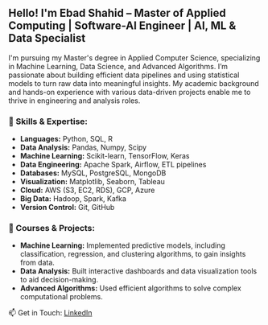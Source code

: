 ## Hello! I'm Ebad Shahid – Master of Applied Computing | Software-AI Engineer | AI, ML & Data Specialist

<!--
**ebadshahid/ebadshahid** is a ✨ _special_ ✨ repository because its `README.md` (this file) appears on your GitHub profile.

Here are some ideas to get you started:

- 🔭 I’m currently working on ...
- 🌱 I’m currently learning ...
- 👯 I’m looking to collaborate on ...
- 🤔 I’m looking for help with ...
- 💬 Ask me about ...
- 📫 How to reach me: ...
- 😄 Pronouns: ...
- ⚡ Fun fact: ...
-->

I'm pursuing my Master's degree in Applied Computer Science, specializing in Machine Learning, Data Science, and Advanced Algorithms. I’m passionate about building efficient data pipelines and using statistical models to turn raw data into meaningful insights. My academic background and hands-on experience with various data-driven projects enable me to thrive in engineering and analysis roles.


### 🔧 Skills & Expertise:
- **Languages:** Python, SQL, R  
- **Data Analysis:** Pandas, Numpy, Scipy  
- **Machine Learning:** Scikit-learn, TensorFlow, Keras  
- **Data Engineering:** Apache Spark, Airflow, ETL pipelines  
- **Databases:** MySQL, PostgreSQL, MongoDB  
- **Visualization:** Matplotlib, Seaborn, Tableau  
- **Cloud:** AWS (S3, EC2, RDS), GCP, Azure  
- **Big Data:** Hadoop, Spark, Kafka  
- **Version Control:** Git, GitHub  


### 📘 Courses & Projects:
- **Machine Learning:** Implemented predictive models, including classification, regression, and clustering algorithms, to gain insights from data.  
- **Data Analysis:** Built interactive dashboards and data visualization tools to aid decision-making.  
- **Advanced Algorithms:** Used efficient algorithms to solve complex computational problems.  


📫 Get in Touch:
[LinkedIn](https://www.linkedin.com/in/ebadshahid)
